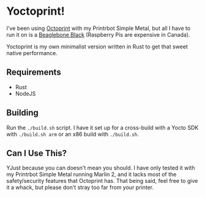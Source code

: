 # Yoctoprint!

I've been using [Octoprint](https://octoprint.org/) with my Printrbot Simple Metal, but all I have to run it on is a [Beaglebone Black](https://beagleboard.org/black) (Raspberry Pis are expensive in Canada). 

Yoctoprint is my own minimalist version written in Rust to get that sweet native performance.

## Requirements
- Rust
- NodeJS

## Building
Run the `./build.sh` script. I have it set up for a cross-build with a Yocto SDK with `./build.sh arm` or an x86 build with `./build.sh`.

## Can I Use This?
YJust because you can doesn't mean you should. I have only tested it with my Printrbot Simple Metal running Marlin 2, and it lacks most of the safety/security features that Octoprint has. That being said, feel free to give it a whack, but please don't stray too far from your printer.